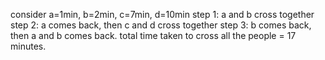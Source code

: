 consider a=1min, b=2min, c=7min, d=10min
step 1: a and b cross together 
step 2: a comes back, then c and d cross together
step 3: b comes back, then a and b comes back.
total time taken to cross all the people = 17 minutes.